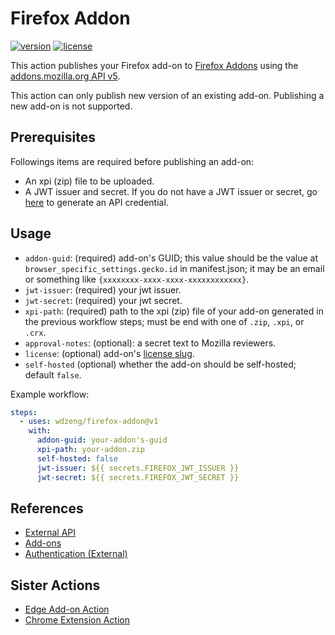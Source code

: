 # Firefox Addon

[![version](https://img.shields.io/github/v/release/wdzeng/firefox-addon)](https://github.com/wdzeng/firefox-addon/releases/latest)
[![license](https://img.shields.io/github/license/wdzeng/firefox-addon?color=red)](https://github.com/wdzeng/firefox-addon/blob/main/LICENSE)

This action publishes your Firefox add-on to [Firefox Addons](https://addons.mozilla.org/) using the
[addons.mozilla.org API v5](https://addons-server.readthedocs.io/en/latest/topics/api/index.html).

This action can only publish new version of an existing add-on. Publishing a new add-on is not
supported.

## Prerequisites

Followings items are required before publishing an add-on:

- An xpi (zip) file to be uploaded.
- A JWT issuer and secret. If you do not have a JWT issuer or secret, go [here](https://addons.mozilla.org/en-US/developers/addon/api/key/)
  to generate an API credential.

## Usage

- `addon-guid`: (required) add-on's GUID; this value should be the value at
  `browser_specific_settings.gecko.id` in manifest.json; it may be an email or something like
  `{xxxxxxxx-xxxx-xxxx-xxxxxxxxxxxx}`.
- `jwt-issuer`: (required) your jwt issuer.
- `jwt-secret`: (required) your jwt secret.
- `xpi-path`: (required) path to the xpi (zip) file of your add-on generated in the previous
   workflow steps; must be end with one of `.zip`, `.xpi`, or `.crx`.
- `approval-notes`: (optional): a secret text to Mozilla reviewers.
- `license`: (optional) add-on's [license slug](https://addons-server.readthedocs.io/en/latest/topics/api/licenses.html#license-choices-non-themes).
- `self-hosted` (optional) whether the add-on should be self-hosted; default `false`.

Example workflow:

```yaml
steps:
  - uses: wdzeng/firefox-addon@v1
    with:
      addon-guid: your-addon's-guid
      xpi-path: your-addon.zip
      self-hosted: false
      jwt-issuer: ${{ secrets.FIREFOX_JWT_ISSUER }}
      jwt-secret: ${{ secrets.FIREFOX_JWT_SECRET }}
```

## References

- [External API](https://addons-server.readthedocs.io/en/latest/topics/api/index.html)
- [Add-ons](https://mozilla.github.io/addons-server/topics/api/addons.html)
- [Authentication (External)](https://addons-server.readthedocs.io/en/latest/topics/api/auth.html#create-a-jwt-for-each-request)

## Sister Actions

- [Edge Add-on Action](https://github.com/wdzeng/edge-addon)
- [Chrome Extension Action](https://github.com/wdzeng/chrome-extension)
